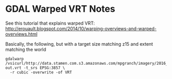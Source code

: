 # GDAL Warped VRT Notes

See this tutorial that explains warped VRT: http://erouault.blogspot.com/2014/10/warping-overviews-and-warped-overviews.html

Basically, the following, but with a target size matching z15 and extent matching the world

```
gdalwarp /vsicurl/http://data.stamen.com.s3.amazonaws.com/mpgranch/imagery/2016_c.tif out.vrt -t_srs EPSG:3857 \
  -r cubic -overwrite -of VRT
```
